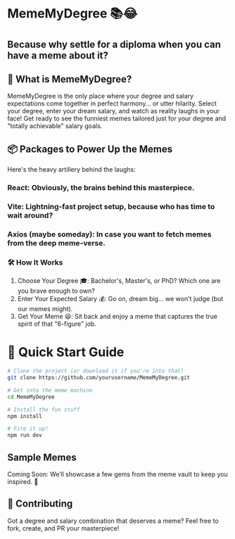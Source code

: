 # MemeMyDegree 📚😂
## Because why settle for a diploma when you can have a meme about it?

## 🧐 What is MemeMyDegree?
MemeMyDegree is the only place where your degree and salary expectations come together in perfect harmony... or utter hilarity. Select your degree, enter your dream salary, and watch as reality laughs in your face! Get ready to see the funniest memes tailored just for your degree and "totally achievable" salary goals.

## 📦 Packages to Power Up the Memes
Here's the heavy artillery behind the laughs:

### React: Obviously, the brains behind this masterpiece.
### Vite: Lightning-fast project setup, because who has time to wait around?
### Axios (maybe someday): In case you want to fetch memes from the deep meme-verse.
### 🛠 How It Works
1. Choose Your Degree 🎓: Bachelor's, Master's, or PhD? Which one are you brave enough to own?
2. Enter Your Expected Salary 💰: Go on, dream big... we won't judge (but our memes might).
3. Get Your Meme 😆: Sit back and enjoy a meme that captures the true spirit of that "6-figure" job.

# 🚀 Quick Start Guide
```bash
# Clone the project (or download it if you're into that)
git clone https://github.com/yourusername/MemeMyDegree.git

# Get into the meme machine
cd MemeMyDegree

# Install the fun stuff
npm install

# Fire it up!
npm run dev
```

## Sample Memes
Coming Soon: We’ll showcase a few gems from the meme vault to keep you inspired. 👀

## 🎉 Contributing
Got a degree and salary combination that deserves a meme? Feel free to fork, create, and PR your masterpiece!